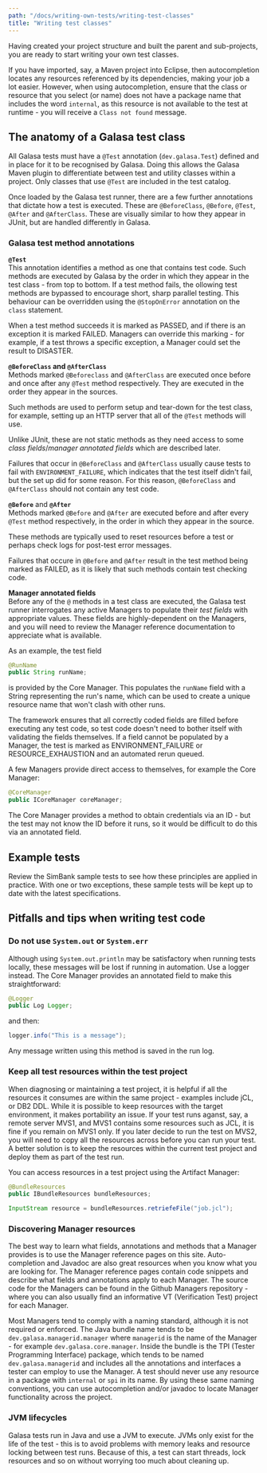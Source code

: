 ```yaml
---
path: "/docs/writing-own-tests/writing-test-classes"
title: "Writing test classes"
---
```


Having created your project structure and built the parent and sub-projects, you are ready to start writing your own test classes.

If you have imported, say, a Maven project into Eclipse, then autocompletion locates any resources referenced by its dependencies, making your job a lot easier. However, when using autocompletion, ensure that the class or resource that you select (or name) does not have a package name that includes the word `internal`, as this resource is not available to the test at runtime - you will receive a `Class not found` message.

## The anatomy of a Galasa test class

All Galasa tests must have a `@Test` annotation (`dev.galasa.Test`) defined and in place for it to be recognised by Galasa. Doing this allows the Galasa Maven plugin to differentiate between test and utility classes within a project. Only classes that use `@Test` are included in the test catalog.

Once loaded by the Galasa test runner, there are a few further annotations that dictate how a test is executed. These are `@BeforeClass`, `@Before`, `@Test`, `@After` and `@AfterClass`. These are visually similar to how they appear in JUnit, but are handled differently in Galasa.

### Galasa test method annotations

**`@Test`**
<br>
This annotation identifies a method as one that contains test code. Such methods are executed by Galasa by the order in which they appear in the test class - from top to bottom. If a test method fails, the ollowing test methods are bypassed to encourage short, sharp parallel testing. This behaviour can be overridden using the `@StopOnError` annotation on the `class` statement.

When a test method succeeds it is marked as PASSED, and if there is an exception it is marked FAILED. Managers can override this marking - for example, if a test throws a specific exception, a Manager could set the result to DISASTER.

**`@BeforeClass` and `@AfterClass`**
<br>
Methods marked `@Beforeclass` and `@AfterClass` are executed once before and once after any `@Test` method respectively. They are executed in the order they appear in the sources.

Such methods are used to perform setup and tear-down for the test class, for example, setting up an HTTP server that all of the `@Test` methods will use.

Unlike JUnit, these are not static methods as they need access to some _class fields_/_manager annotated fields_ which are described later.

Failures that occur in `@BeforeClass` and `@AfterClass` usually cause tests to fail with `ENVIRONMENT_FAILURE`, which indicates that the test itself didn't fail, but the set up did for some reason. For this reason, `@BeforeClass` and `@AfterClass` should not contain any test code.

**`@Before`** and **`@After`**
<br>
Methods marked `@Before` and `@After` are executed before and after every `@Test` method respectively, in the order in which they appear in the source.

These methods are typically used to reset resources before a test or perhaps check logs for post-test error messages.

Failures that occure in `@Before` and `@After` result in the test method being marked as FAILED, as it is likely that such methods contain test checking code.

**Manager annotated fields**
<br>
Before any of the `@` methods in a test class are executed, the Galasa test runner interrogates any active Managers to populate their _test fields_ with appropriate values. These fields are highly-dependent on the Managers, and you will need to review the Manager reference documentation to appreciate what is available.

As an example, the test field

```java
@RunName
public String runName;
```

is provided by the Core Manager. This populates the `runName` field with a String representing the run's name, which can be used to create a unique resource name that won't clash with other runs.

The framework ensures that all correctly coded fields are filled before executing any test code, so test code doesn't need to bother itself with validating the fields themselves. If a field cannot be populated by a Manager, the test is marked as ENVIRONMENT_FAILURE or RESOURCE_EXHAUSTION and an automated rerun queued.

A few Managers provide direct access to themselves, for example the Core Manager:

```java
@CoreManager
public ICoreManager coreManager;
```

The Core Manager provides a method to obtain credentials via an ID - but the test may not know the ID before it runs, so it would be difficult to do this via an annotated field.

## Example tests

Review the SimBank sample tests to see how these principles are applied in practice. With one or two exceptions, these sample tests will be kept up to date with the latest specifications.

## Pitfalls and tips when writing test code

### Do not use <code>System.out</code> or <code>System.err</code>

Although using `System.out.println` may be satisfactory when running tests locally, these messages will be lost if running in automation. Use a logger instead. The Core Manager provides an annotated field to make this straightforward:

```java
@Logger
public Log Logger;
```

and then:

```java
logger.info("This is a message");
```

Any message written using this method is saved in the run log.

### Keep all test resources within the test project

When diagnosing or maintaining a test project, it is helpful if all the resources it consumes are within the same project - examples include jCL, or DB2 DDL. While it is possible to keep resources with the target environment, it makes portability an issue. If your test runs aganst, say, a remote server MVS1, and MVS1 contains some resources such as JCL, it is fine if you remain on MVS1 only. If you later decide to run the test on MVS2, you will need to copy all the resources across before you can run your test. A better solution is to keep the resources within the current test project and deploy them as part of the test run.

You can access resources in a test project using the Artifact Manager:

```java
@BundleResources
public IBundleResources bundleResources;

InputStream resource = bundleResources.retriefeFile("job.jcl");
```

### Discovering Manager resources

The best way to learn what fields, annotations and methods that a Manager provides is to use the Manager reference pages on this site. Auto-completion and Javadoc are also great resources when you know what you are looking for. The Manager reference pages contain code snippets and describe what fields and annotations apply to each Manager. The source code for the Managers can be found in the Github Managers repository - where you can also usually find an informative VT (Verification Test) project for each Manager.

Most Managers tend to comply with a naming standard, although it is not required or enforced. The Java bundle name tends to be `dev.galasa.managerid.manager` where `managerid` is the name of the Manager - for example `dev.galasa.core.manager`. Inside the bundle is the TPI (Tester Programming Interface) package, which tends to be named `dev.galasa.managerid` and includes all the annotations and interfaces a tester can employ to use the Manager. A test should never use any resource in a package with `internal` or `spi` in its name. By using these same naming conventions, you can use autocompletion and/or javadoc to locate Manager functionality across the project.

### JVM lifecycles

Galasa tests run in Java and use a JVM to execute. JVMs only exist for the life of the test - this is to avoid problems with memory leaks and resource locking between test runs. Because of this, a test can start threads, lock resources and so on without worrying too much about cleaning up. 
